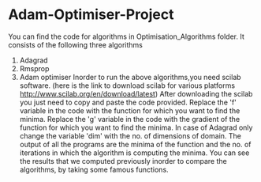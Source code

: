# Adam-Optimiser-Project
You can find the code for algorithms in Optimisation_Algorithms folder.
It consists of the following three algorithms
1. Adagrad
2. Rmsprop
3. Adam optimiser
Inorder to run the above algorithms,you need scilab software.
(here is the link to download scilab for various platforms http://www.scilab.org/en/download/latest)
After downloading the scilab you just need to copy and paste the code provided.
Replace the 'f' variable in the code with the function for which you want to find the minima.
Replace the 'g' variable in the code with the gradient of the function for which you want to find the minima.
In case of Adagrad only change the variable 'dim' with the no. of dimensions of domain.
The output of all the programs are the minima of the function and the no. of iterations in which the algorithm
is computing the minima.
You can see the results that we computed previously inorder to compare the algorithms, by taking some famous functions.
